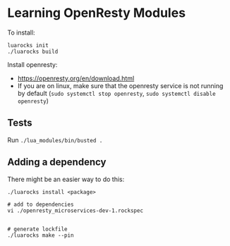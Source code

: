 # Learning OpenResty Modules

To install:
```
luarocks init
./luarocks build 
```

Install openresty:
  - https://openresty.org/en/download.html
  - If you are on linux, make sure that the openresty service
    is not running by default (`sudo systemctl stop openresty`, `sudo systemctl disable openresty`)


## Tests

Run `./lua_modules/bin/busted .`

## Adding a dependency

There might be an easier way to do this:
```
./luarocks install <package>

# add to dependencies
vi ./openresty_microservices-dev-1.rockspec 


# generate lockfile
./luarocks make --pin
```
